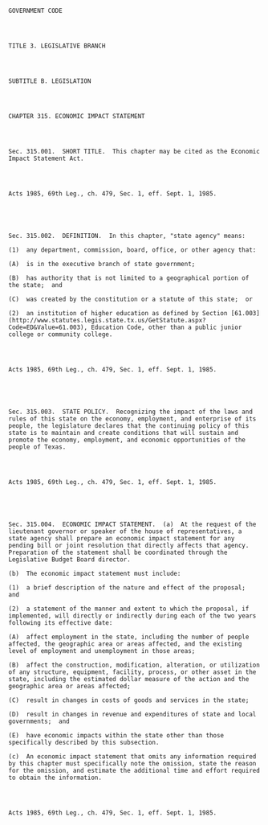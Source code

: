 ﻿
    
    
    	
    					
    
    
    GOVERNMENT CODE
    
      
    
    
    TITLE 3. LEGISLATIVE BRANCH
    
      
    
    
    SUBTITLE B. LEGISLATION
    
      
    
    
    CHAPTER 315. ECONOMIC IMPACT STATEMENT
    
      
    
    
    Sec. 315.001.  SHORT TITLE.  This chapter may be cited as the Economic Impact Statement Act.
    
    
    
    
    Acts 1985, 69th Leg., ch. 479, Sec. 1, eff. Sept. 1, 1985.
    
    
    
    
    
    Sec. 315.002.  DEFINITION.  In this chapter, "state agency" means:
    
    (1)  any department, commission, board, office, or other agency that:
    
    (A)  is in the executive branch of state government;
    
    (B)  has authority that is not limited to a geographical portion of the state;  and
    
    (C)  was created by the constitution or a statute of this state;  or
    
    (2)  an institution of higher education as defined by Section [61.003](http://www.statutes.legis.state.tx.us/GetStatute.aspx?Code=ED&Value=61.003), Education Code, other than a public junior college or community college.
    
    
    
    
    Acts 1985, 69th Leg., ch. 479, Sec. 1, eff. Sept. 1, 1985.
    
    
    
    
    
    Sec. 315.003.  STATE POLICY.  Recognizing the impact of the laws and rules of this state on the economy, employment, and enterprise of its people, the legislature declares that the continuing policy of this state is to maintain and create conditions that will sustain and promote the economy, employment, and economic opportunities of the people of Texas.
    
    
    
    
    Acts 1985, 69th Leg., ch. 479, Sec. 1, eff. Sept. 1, 1985.
    
    
    
    
    
    Sec. 315.004.  ECONOMIC IMPACT STATEMENT.  (a)  At the request of the lieutenant governor or speaker of the house of representatives, a state agency shall prepare an economic impact statement for any pending bill or joint resolution that directly affects that agency.  Preparation of the statement shall be coordinated through the Legislative Budget Board director.
    
    (b)  The economic impact statement must include:
    
    (1)  a brief description of the nature and effect of the proposal;  and
    
    (2)  a statement of the manner and extent to which the proposal, if implemented, will directly or indirectly during each of the two years following its effective date:
    
    (A)  affect employment in the state, including the number of people affected, the geographic area or areas affected, and the existing level of employment and unemployment in those areas;
    
    (B)  affect the construction, modification, alteration, or utilization of any structure, equipment, facility, process, or other asset in the state, including the estimated dollar measure of the action and the geographic area or areas affected;
    
    (C)  result in changes in costs of goods and services in the state;
    
    (D)  result in changes in revenue and expenditures of state and local governments;  and
    
    (E)  have economic impacts within the state other than those specifically described by this subsection.
    
    (c)  An economic impact statement that omits any information required by this chapter must specifically note the omission, state the reason for the omission, and estimate the additional time and effort required to obtain the information.
    
    
    
    
    Acts 1985, 69th Leg., ch. 479, Sec. 1, eff. Sept. 1, 1985.
    
    
    
    
    				
